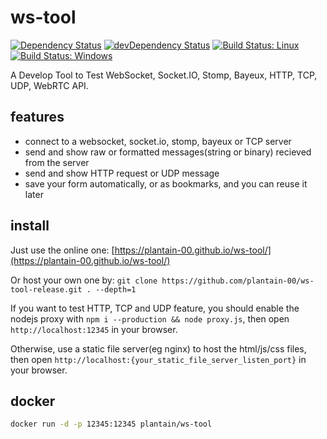 # ws-tool

[![Dependency Status](https://david-dm.org/plantain-00/ws-tool.svg)](https://david-dm.org/plantain-00/ws-tool)
[![devDependency Status](https://david-dm.org/plantain-00/ws-tool/dev-status.svg)](https://david-dm.org/plantain-00/ws-tool#info=devDependencies)
[![Build Status: Linux](https://travis-ci.org/plantain-00/ws-tool.svg?branch=master)](https://travis-ci.org/plantain-00/ws-tool)
[![Build Status: Windows](https://ci.appveyor.com/api/projects/status/github/plantain-00/ws-tool?branch=master&svg=true)](https://ci.appveyor.com/project/plantain-00/ws-tool/branch/master)

A Develop Tool to Test WebSocket, Socket.IO, Stomp, Bayeux, HTTP, TCP, UDP, WebRTC API.

## features

+ connect to a websocket, socket.io, stomp, bayeux or TCP server
+ send and show raw or formatted messages(string or binary) recieved from the server
+ send and show HTTP request or UDP message
+ save your form automatically, or as bookmarks, and you can reuse it later

## install

Just use the online one: [https://plantain-00.github.io/ws-tool/](https://plantain-00.github.io/ws-tool/)

Or host your own one by: `git clone https://github.com/plantain-00/ws-tool-release.git . --depth=1`

If you want to test HTTP, TCP and UDP feature, you should enable the nodejs proxy with `npm i --production && node proxy.js`, then open `http://localhost:12345` in your browser.

Otherwise, use a static file server(eg nginx) to host the html/js/css files, then open `http://localhost:{your_static_file_server_listen_port}` in your browser.

## docker

```bash
docker run -d -p 12345:12345 plantain/ws-tool
```
